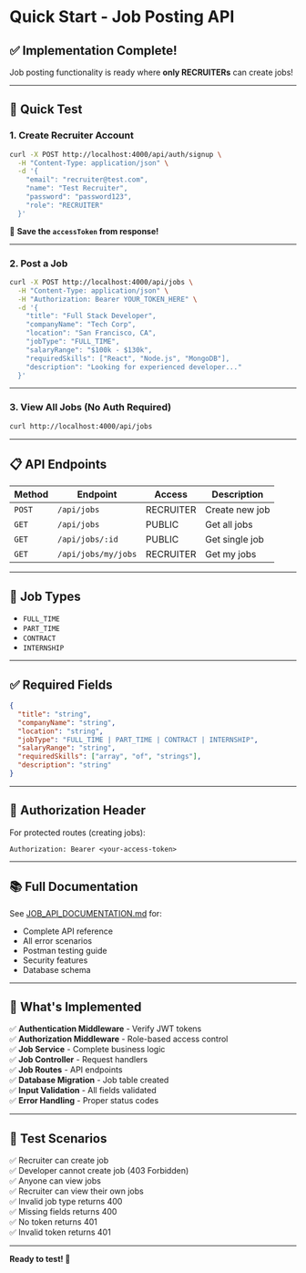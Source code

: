 # Quick Start - Job Posting API

## ✅ Implementation Complete!

Job posting functionality is ready where **only RECRUITERs** can create jobs!

---

## 🚀 Quick Test

### 1. Create Recruiter Account
```bash
curl -X POST http://localhost:4000/api/auth/signup \
  -H "Content-Type: application/json" \
  -d '{
    "email": "recruiter@test.com",
    "name": "Test Recruiter",
    "password": "password123",
    "role": "RECRUITER"
  }'
```

💾 **Save the `accessToken` from response!**

---

### 2. Post a Job
```bash
curl -X POST http://localhost:4000/api/jobs \
  -H "Content-Type: application/json" \
  -H "Authorization: Bearer YOUR_TOKEN_HERE" \
  -d '{
    "title": "Full Stack Developer",
    "companyName": "Tech Corp",
    "location": "San Francisco, CA",
    "jobType": "FULL_TIME",
    "salaryRange": "$100k - $130k",
    "requiredSkills": ["React", "Node.js", "MongoDB"],
    "description": "Looking for experienced developer..."
  }'
```

---

### 3. View All Jobs (No Auth Required)
```bash
curl http://localhost:4000/api/jobs
```

---

## 📋 API Endpoints

| Method | Endpoint | Access | Description |
|--------|----------|--------|-------------|
| `POST` | `/api/jobs` | RECRUITER | Create new job |
| `GET` | `/api/jobs` | PUBLIC | Get all jobs |
| `GET` | `/api/jobs/:id` | PUBLIC | Get single job |
| `GET` | `/api/jobs/my/jobs` | RECRUITER | Get my jobs |

---

## 🔑 Job Types

- `FULL_TIME`
- `PART_TIME`
- `CONTRACT`
- `INTERNSHIP`

---

## ✅ Required Fields

```json
{
  "title": "string",
  "companyName": "string",
  "location": "string",
  "jobType": "FULL_TIME | PART_TIME | CONTRACT | INTERNSHIP",
  "salaryRange": "string",
  "requiredSkills": ["array", "of", "strings"],
  "description": "string"
}
```

---

## 🔐 Authorization Header

For protected routes (creating jobs):
```
Authorization: Bearer <your-access-token>
```

---

## 📚 Full Documentation

See [JOB_API_DOCUMENTATION.md](./JOB_API_DOCUMENTATION.md) for:
- Complete API reference
- All error scenarios
- Postman testing guide
- Security features
- Database schema

---

## 🎯 What's Implemented

✅ **Authentication Middleware** - Verify JWT tokens  
✅ **Authorization Middleware** - Role-based access control  
✅ **Job Service** - Complete business logic  
✅ **Job Controller** - Request handlers  
✅ **Job Routes** - API endpoints  
✅ **Database Migration** - Job table created  
✅ **Input Validation** - All fields validated  
✅ **Error Handling** - Proper status codes  

---

## 🧪 Test Scenarios

✅ Recruiter can create job  
✅ Developer cannot create job (403 Forbidden)  
✅ Anyone can view jobs  
✅ Recruiter can view their own jobs  
✅ Invalid job type returns 400  
✅ Missing fields returns 400  
✅ No token returns 401  
✅ Invalid token returns 401  

---

**Ready to test! 🚀**
